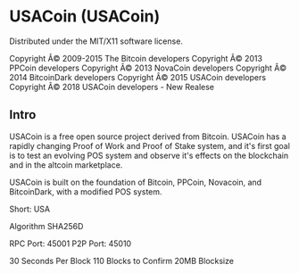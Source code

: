 USACoin (USACoin)
===================
Distributed under the MIT/X11 software license.

Copyright Â© 2009-2015 The Bitcoin developers
Copyright Â© 2013 PPCoin developers
Copyright Â© 2013 NovaCoin developers
Copyright Â© 2014 BitcoinDark developers
Copyright Â© 2015 USACoin developers
Copyright Â© 2018 USACoin developers - New Realese

Intro
-----
USACoin is a free open source project derived from Bitcoin. USACoin has a rapidly changing Proof of Work and Proof of Stake system, and it's first goal is to test an evolving POS system and observe it's effects on the blockchain and in the altcoin marketplace.

USACoin is built on the foundation of Bitcoin, PPCoin, Novacoin, and BitcoinDark, with a modified POS system.

Short: USA

Algorithm SHA256D


RPC Port: 45001
P2P Port: 45010



30 Seconds Per Block
110 Blocks to Confirm
20MB Blocksize


